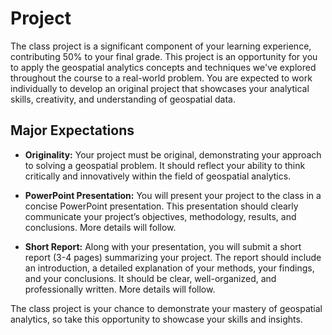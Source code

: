 # Project

The class project is a significant component of your learning experience, contributing 50% to your final grade. This project is an opportunity for you to apply the geospatial analytics concepts and techniques we've explored throughout the course to a real-world problem. You are expected to work individually to develop an original project that showcases your analytical skills, creativity, and understanding of geospatial data.

## Major Expectations

- **Originality:** Your project must be original, demonstrating your approach to solving a geospatial problem. It should reflect your ability to think critically and innovatively within the field of geospatial analytics.

- **PowerPoint Presentation:** You will present your project to the class in a concise PowerPoint presentation. This presentation should clearly communicate your project’s objectives, methodology, results, and conclusions. More details will follow.

- **Short Report:** Along with your presentation, you will submit a short report (3-4 pages) summarizing your project. The report should include an introduction, a detailed explanation of your methods, your findings, and your conclusions. It should be clear, well-organized, and professionally written. More details will follow.

The class project is your chance to demonstrate your mastery of geospatial analytics, so take this opportunity to showcase your skills and insights.
